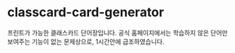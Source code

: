 # classcard-card-generator
프린트가 가능한 클래스카드 단어장입니다.
공식 홈페이지에서는 학습하지 않은 단어만 보여주는 기능이 없는 문제상으로, 1시간안에 급조하였습니다.